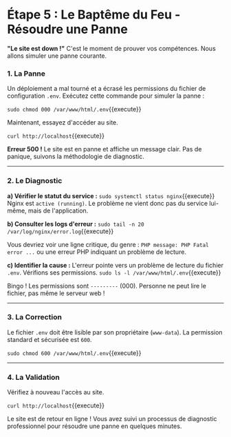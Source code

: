 # Étape 5 : Le Baptême du Feu - Résoudre une Panne

**"Le site est down !"** C'est le moment de prouver vos compétences. Nous allons simuler une panne courante.

### 1. La Panne

Un déploiement a mal tourné et a écrasé les permissions du fichier de configuration `.env`. Exécutez cette commande pour simuler la panne :

`sudo chmod 000 /var/www/html/.env`{{execute}}

Maintenant, essayez d'accéder au site.

`curl http://localhost`{{execute}}

**Erreur 500 !** Le site est en panne et affiche un message clair. Pas de panique, suivons la méthodologie de diagnostic.

---
### 2. Le Diagnostic

**a) Vérifier le statut du service :**
`sudo systemctl status nginx`{{execute}}
Nginx est `active (running)`. Le problème ne vient donc pas du service lui-même, mais de l'application.

**b) Consulter les logs d'erreur :**
`sudo tail -n 20 /var/log/nginx/error.log`{{execute}}

Vous devriez voir une ligne critique, du genre :
`PHP message: PHP Fatal error ...`  ou une erreur PHP indiquant un problème de lecture.

**c) Identifier la cause :**
L'erreur pointe vers un problème de lecture du fichier `.env`. Vérifions ses permissions.
`sudo ls -l /var/www/html/.env`{{execute}}

Bingo ! Les permissions sont `---------` (000). Personne ne peut lire le fichier, pas même le serveur web !

---
### 3. La Correction

Le fichier `.env` doit être lisible par son propriétaire (`www-data`). La permission standard et sécurisée est `600`.

`sudo chmod 600 /var/www/html/.env`{{execute}}

---
### 4. La Validation

Vérifiez à nouveau l'accès au site.

`curl http://localhost`{{execute}}

Le site est de retour en ligne ! Vous avez suivi un processus de diagnostic professionnel pour résoudre une panne en quelques minutes.